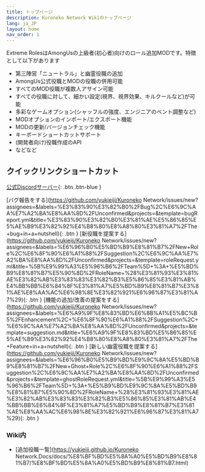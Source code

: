 ```yaml
---
title: トップページ
description: Kuroneko Network Wikiのトップページ
lang: ja_JP
layout: home
nav_order: 1
---
```


Extreme RolesはAmongUsの上級者(初心者)向けのロール追加MODです。特徴として以下があります<br>
* 第三陣営「ニュートラル」と幽霊役職の追加
* AmongUs公式役職とMODの役職の併用可能
* すべてのMOD役職が複数人アサイン可能
* すべての役職に対して、細かい設定(視界、視界効果、キルクールなど)が可能
* 多彩なゲームオプション(シャッフルの強度、エンジニアのベント調整など)
* MODオプションのインポート/エクスポート機能
* MODの更新/バージョンチェック機能
* キーボードショートカットサポート
* (開発者向け)役職作成のAPI
* などなど


## クイックリンクショートカット

[公式Discordサーバー](https://discord.gg/UzJcfBYcyS){: .btn .btn-blue }


[バグ報告をする](https://github.com/yukieiji/Kuroneko Network/issues/new?assignees=&labels=%E3%83%90%E3%82%B0%2FBug%2C%E6%9C%AA%E7%A2%BA%E8%AA%8D%2FUnconfirmed&projects=&template=bugReport.yml&title=%E3%83%90%E3%82%B0%E3%81%AE%E5%86%85%E5%AE%B9%E3%82%92%E4%B8%80%E8%A8%80%E3%81%A7%2FThe+bug+in+a+nutshell){: .btn }
[新役職を提案する](https://github.com/yukieiji/Kuroneko Network/issues/new?assignees=&labels=%E6%96%B0%E5%BD%B9%E8%81%B7%2FNew+Role%2C%E6%8F%90%E6%A1%88%2FSuggestion%2C%E6%9C%AA%E7%A2%BA%E8%AA%8D%2FUnconfirmed&projects=&template=roleRequest.yml&title=%5B%E9%99%A3%E5%96%B6%2FTeam%5D+%3A+%E5%BD%B9%E8%81%B7%E5%90%8D%2FRoleName+%28%E3%81%93%E3%81%AE%E3%82%AB%E3%83%83%E3%82%B3%E5%86%85%E3%81%AB%E4%BB%BB%E6%84%8F%E3%81%A7%E5%BD%B9%E8%81%B7%E3%81%AE%E8%AA%AC%E6%98%8E%E3%82%921%E6%96%87%E3%81%A7%29){: .btn }
[機能の追加/改善の提案をする](https://github.com/yukieiji/Kuroneko Network/issues/new?assignees=&labels=%E6%A9%9F%E8%83%BD%E6%8B%A1%E5%BC%B5%2FEnhancement%2C+%E6%8F%90%E6%A1%88%2FSuggestion%2C+%E6%9C%AA%E7%A2%BA%E8%AA%8D%2FUnconfirmed&projects=&template=suggestion.md&title=%E6%A9%9F%E8%83%BD%E5%86%85%E5%AE%B9%E3%82%92%E4%B8%80%E8%A8%80%E3%81%A7%2FThe+Feature+in+a+nutshell){: .btn }
[新しい幽霊役職を提案する](https://github.com/yukieiji/Kuroneko Network/issues/new?assignees=&labels=%E6%96%B0%E5%B9%BD%E9%9C%8A%E5%BD%B9%E8%81%B7%2FNew+Ghost+Role%2C%E6%8F%90%E6%A1%88%2FSuggestion%2C%E6%9C%AA%E7%A2%BA%E8%AA%8D%2FUnconfirmed&projects=&template=ghostRoleRequest.yml&title=%5B%E9%99%A3%E5%96%B6%2FTeam%5D+%3A+%E5%B9%BD%E9%9C%8A%E5%BD%B9%E8%81%B7%E5%90%8D%2FRoleName+%28%E3%81%93%E3%81%AE%E3%82%AB%E3%83%83%E3%82%B3%E5%86%85%E3%81%AB%E4%BB%BB%E6%84%8F%E3%81%A7%E5%BD%B9%E8%81%B7%E3%81%AE%E8%AA%AC%E6%98%8E%E3%82%921%E6%96%87%E3%81%A7%29){: .btn }

### Wiki内
- [追加役職一覧](https://yukieiji.github.io/Kuroneko Network.Docs/docs/%E8%BF%BD%E5%8A%A0%E5%BD%B9%E8%81%B7/%E8%BF%BD%E5%8A%A0%E5%BD%B9%E8%81%B7.html)
